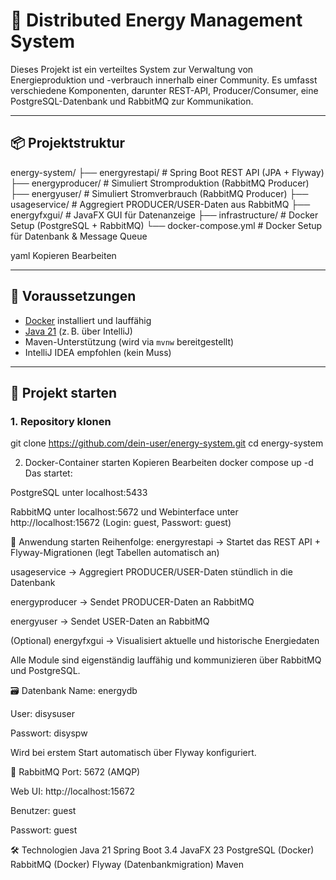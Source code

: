 # 🔋 Distributed Energy Management System

Dieses Projekt ist ein verteiltes System zur Verwaltung von Energieproduktion und -verbrauch innerhalb einer Community. Es umfasst verschiedene Komponenten, darunter REST-API, Producer/Consumer, eine PostgreSQL-Datenbank und RabbitMQ zur Kommunikation.

---

## 📦 Projektstruktur

energy-system/
├── energyrestapi/ # Spring Boot REST API (JPA + Flyway)
├── energyproducer/ # Simuliert Stromproduktion (RabbitMQ Producer)
├── energyuser/ # Simuliert Stromverbrauch (RabbitMQ Producer)
├── usageservice/ # Aggregiert PRODUCER/USER-Daten aus RabbitMQ
├── energyfxgui/ # JavaFX GUI für Datenanzeige
├── infrastructure/ # Docker Setup (PostgreSQL + RabbitMQ)
└── docker-compose.yml # Docker Setup für Datenbank & Message Queue

yaml
Kopieren
Bearbeiten

---

## 🚀 Voraussetzungen

- [Docker](https://www.docker.com/) installiert und lauffähig
- [Java 21](https://adoptium.net/) (z. B. über IntelliJ)
- Maven-Unterstützung (wird via `mvnw` bereitgestellt)
- IntelliJ IDEA empfohlen (kein Muss)

---

## 🔧 Projekt starten

### 1. Repository klonen

git clone https://github.com/dein-user/energy-system.git
cd energy-system

2. Docker-Container starten
Kopieren
Bearbeiten
docker compose up -d
Das startet:

PostgreSQL unter localhost:5433

RabbitMQ unter localhost:5672 und Webinterface unter http://localhost:15672
(Login: guest, Passwort: guest)

🧠 Anwendung starten
Reihenfolge:
energyrestapi → Startet das REST API + Flyway-Migrationen (legt Tabellen automatisch an)

usageservice → Aggregiert PRODUCER/USER-Daten stündlich in die Datenbank

energyproducer → Sendet PRODUCER-Daten an RabbitMQ

energyuser → Sendet USER-Daten an RabbitMQ

(Optional) energyfxgui → Visualisiert aktuelle und historische Energiedaten

Alle Module sind eigenständig lauffähig und kommunizieren über RabbitMQ und PostgreSQL.

🗃️ Datenbank
Name: energydb

User: disysuser

Passwort: disyspw

Wird bei erstem Start automatisch über Flyway konfiguriert.

🐰 RabbitMQ
Port: 5672 (AMQP)

Web UI: http://localhost:15672

Benutzer: guest

Passwort: guest

🛠️ Technologien
Java 21
Spring Boot 3.4
JavaFX 23
PostgreSQL (Docker)
RabbitMQ (Docker)
Flyway (Datenbankmigration)
Maven
